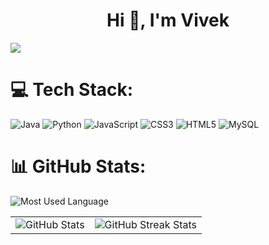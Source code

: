 <h1 align="center">Hi 👋, I'm Vivek</h1>


![](https://github-profile-trophy.vercel.app/?username=vivekpoddar10&theme=onedark&no-frame=true&no-bg=false&margin-w=4)<br/>

# 💻 Tech Stack:
![Java](https://img.shields.io/badge/java-%23ED8B00.svg?style=for-the-badge&logo=openjdk&logoColor=white) 
![Python](https://img.shields.io/badge/python-3670A0?style=for-the-badge&logo=python&logoColor=ffdd54)
![JavaScript](https://img.shields.io/badge/javascript-%23323330.svg?style=for-the-badge&logo=javascript&logoColor=%23F7DF1E)
![CSS3](https://img.shields.io/badge/css3-%231572B6.svg?style=for-the-badge&logo=css3&logoColor=white) 
![HTML5](https://img.shields.io/badge/html5-%23E34F26.svg?style=for-the-badge&logo=html5&logoColor=white) 
![MySQL](https://img.shields.io/badge/mysql-%2300000f.svg?style=for-the-badge&logo=mysql&logoColor=white)

# 📊 GitHub Stats:
<img src="https://github-readme-stats.vercel.app/api/top-langs/?username=vivekpoddar10&theme=dark&hide_border=false&include_all_commits=false&count_private=false&layout=compact" alt="Most Used Language">
<table style="border:0;">
   <tr>
        <td>
            <img src="https://github-readme-stats.vercel.app/api?username=vivekpoddar10&theme=dark&hide_border=false&include_all_commits=false&count_private=false" alt="GitHub Stats">
        </td>
        <td>
            <img src="https://github-readme-streak-stats.herokuapp.com/?user=vivekpoddar10&theme=dark&hide_border=false" alt="GitHub Streak Stats">
        </td>
    </tr>
</table>













  
